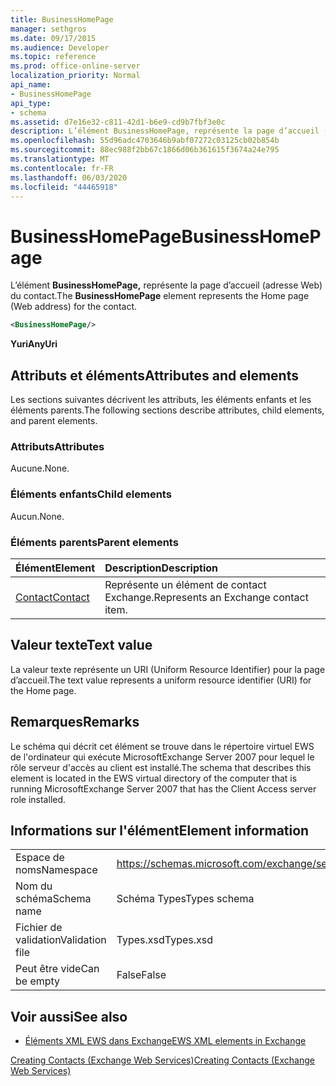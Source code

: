 ```yaml
---
title: BusinessHomePage
manager: sethgros
ms.date: 09/17/2015
ms.audience: Developer
ms.topic: reference
ms.prod: office-online-server
localization_priority: Normal
api_name:
- BusinessHomePage
api_type:
- schema
ms.assetid: d7e16e32-c811-42d1-b6e9-cd9b7fbf3e0c
description: L’élément BusinessHomePage, représente la page d’accueil (adresse Web) du contact.
ms.openlocfilehash: 55d96adc4703646b9abf07272c03125cb02b854b
ms.sourcegitcommit: 88ec988f2bb67c1866d06b361615f3674a24e795
ms.translationtype: MT
ms.contentlocale: fr-FR
ms.lasthandoff: 06/03/2020
ms.locfileid: "44465918"
---
```

# <a name="businesshomepage"></a><span data-ttu-id="b9557-103">BusinessHomePage</span><span class="sxs-lookup"><span data-stu-id="b9557-103">BusinessHomePage</span></span>

<span data-ttu-id="b9557-104">L’élément **BusinessHomePage,** représente la page d’accueil (adresse Web) du contact.</span><span class="sxs-lookup"><span data-stu-id="b9557-104">The **BusinessHomePage** element represents the Home page (Web address) for the contact.</span></span> 
  
```xml
<BusinessHomePage/>
```

 <span data-ttu-id="b9557-105">**Yuri**</span><span class="sxs-lookup"><span data-stu-id="b9557-105">**AnyUri**</span></span>
## <a name="attributes-and-elements"></a><span data-ttu-id="b9557-106">Attributs et éléments</span><span class="sxs-lookup"><span data-stu-id="b9557-106">Attributes and elements</span></span>

<span data-ttu-id="b9557-107">Les sections suivantes décrivent les attributs, les éléments enfants et les éléments parents.</span><span class="sxs-lookup"><span data-stu-id="b9557-107">The following sections describe attributes, child elements, and parent elements.</span></span>
  
### <a name="attributes"></a><span data-ttu-id="b9557-108">Attributs</span><span class="sxs-lookup"><span data-stu-id="b9557-108">Attributes</span></span>

<span data-ttu-id="b9557-109">Aucune.</span><span class="sxs-lookup"><span data-stu-id="b9557-109">None.</span></span>
  
### <a name="child-elements"></a><span data-ttu-id="b9557-110">Éléments enfants</span><span class="sxs-lookup"><span data-stu-id="b9557-110">Child elements</span></span>

<span data-ttu-id="b9557-111">Aucun.</span><span class="sxs-lookup"><span data-stu-id="b9557-111">None.</span></span>
  
### <a name="parent-elements"></a><span data-ttu-id="b9557-112">Éléments parents</span><span class="sxs-lookup"><span data-stu-id="b9557-112">Parent elements</span></span>

|<span data-ttu-id="b9557-113">**Élément**</span><span class="sxs-lookup"><span data-stu-id="b9557-113">**Element**</span></span>|<span data-ttu-id="b9557-114">**Description**</span><span class="sxs-lookup"><span data-stu-id="b9557-114">**Description**</span></span>|
|:-----|:-----|
|[<span data-ttu-id="b9557-115">Contact</span><span class="sxs-lookup"><span data-stu-id="b9557-115">Contact</span></span>](contact.md) <br/> |<span data-ttu-id="b9557-116">Représente un élément de contact Exchange.</span><span class="sxs-lookup"><span data-stu-id="b9557-116">Represents an Exchange contact item.</span></span>  <br/> |
   
## <a name="text-value"></a><span data-ttu-id="b9557-117">Valeur texte</span><span class="sxs-lookup"><span data-stu-id="b9557-117">Text value</span></span>

<span data-ttu-id="b9557-118">La valeur texte représente un URI (Uniform Resource Identifier) pour la page d’accueil.</span><span class="sxs-lookup"><span data-stu-id="b9557-118">The text value represents a uniform resource identifier (URI) for the Home page.</span></span>
  
## <a name="remarks"></a><span data-ttu-id="b9557-119">Remarques</span><span class="sxs-lookup"><span data-stu-id="b9557-119">Remarks</span></span>

<span data-ttu-id="b9557-120">Le schéma qui décrit cet élément se trouve dans le répertoire virtuel EWS de l'ordinateur qui exécute MicrosoftExchange Server 2007 pour lequel le rôle serveur d'accès au client est installé.</span><span class="sxs-lookup"><span data-stu-id="b9557-120">The schema that describes this element is located in the EWS virtual directory of the computer that is running MicrosoftExchange Server 2007 that has the Client Access server role installed.</span></span>
  
## <a name="element-information"></a><span data-ttu-id="b9557-121">Informations sur l'élément</span><span class="sxs-lookup"><span data-stu-id="b9557-121">Element information</span></span>

|||
|:-----|:-----|
|<span data-ttu-id="b9557-122">Espace de noms</span><span class="sxs-lookup"><span data-stu-id="b9557-122">Namespace</span></span>  <br/> |https://schemas.microsoft.com/exchange/services/2006/types  <br/> |
|<span data-ttu-id="b9557-123">Nom du schéma</span><span class="sxs-lookup"><span data-stu-id="b9557-123">Schema name</span></span>  <br/> |<span data-ttu-id="b9557-124">Schéma Types</span><span class="sxs-lookup"><span data-stu-id="b9557-124">Types schema</span></span>  <br/> |
|<span data-ttu-id="b9557-125">Fichier de validation</span><span class="sxs-lookup"><span data-stu-id="b9557-125">Validation file</span></span>  <br/> |<span data-ttu-id="b9557-126">Types.xsd</span><span class="sxs-lookup"><span data-stu-id="b9557-126">Types.xsd</span></span>  <br/> |
|<span data-ttu-id="b9557-127">Peut être vide</span><span class="sxs-lookup"><span data-stu-id="b9557-127">Can be empty</span></span>  <br/> |<span data-ttu-id="b9557-128">False</span><span class="sxs-lookup"><span data-stu-id="b9557-128">False</span></span>  <br/> |
   
## <a name="see-also"></a><span data-ttu-id="b9557-129">Voir aussi</span><span class="sxs-lookup"><span data-stu-id="b9557-129">See also</span></span>



- [<span data-ttu-id="b9557-130">Éléments XML EWS dans Exchange</span><span class="sxs-lookup"><span data-stu-id="b9557-130">EWS XML elements in Exchange</span></span>](ews-xml-elements-in-exchange.md)


[<span data-ttu-id="b9557-131">Creating Contacts (Exchange Web Services)</span><span class="sxs-lookup"><span data-stu-id="b9557-131">Creating Contacts (Exchange Web Services)</span></span>](https://msdn.microsoft.com/library/4845917e-70d1-481c-bbd7-011ec6571789%28Office.15%29.aspx)


